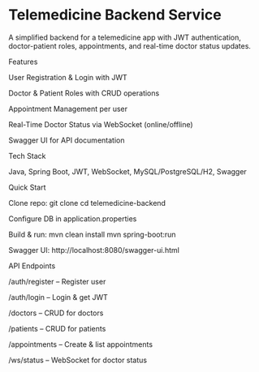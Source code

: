 # Telemedicine Backend Service
A simplified backend for a telemedicine app with JWT authentication, doctor-patient roles, appointments, and real-time doctor status updates.

Features

User Registration & Login with JWT

Doctor & Patient Roles with CRUD operations

Appointment Management per user

Real-Time Doctor Status via WebSocket (online/offline)

Swagger UI for API documentation

Tech Stack

Java, Spring Boot, JWT, WebSocket, MySQL/PostgreSQL/H2, Swagger

Quick Start

Clone repo:
git clone <repo-url>
cd telemedicine-backend

Configure DB in application.properties

Build & run:
mvn clean install
mvn spring-boot:run

Swagger UI: http://localhost:8080/swagger-ui.html

API Endpoints

/auth/register – Register user

/auth/login – Login & get JWT

/doctors – CRUD for doctors

/patients – CRUD for patients

/appointments – Create & list appointments

/ws/status – WebSocket for doctor status
